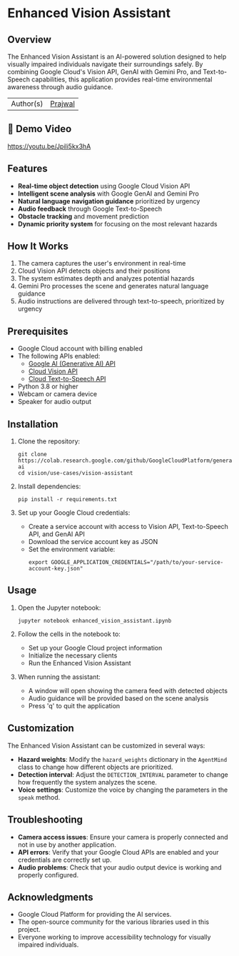 # Enhanced Vision Assistant

## Overview

The Enhanced Vision Assistant is an AI-powered solution designed to help visually impaired individuals navigate their surroundings safely. By combining Google Cloud's Vision API, GenAI with Gemini Pro, and Text-to-Speech capabilities, this application provides real-time environmental awareness through audio guidance.

| | |
|-|-|
|Author(s) | [Prajwal](https://github.com/iprajwaal) |

## 🎥 Demo Video

https://youtu.be/Jpili5kx3hA


## Features

- **Real-time object detection** using Google Cloud Vision API
- **Intelligent scene analysis** with Google GenAI and Gemini Pro
- **Natural language navigation guidance** prioritized by urgency
- **Audio feedback** through Google Text-to-Speech
- **Obstacle tracking** and movement prediction
- **Dynamic priority system** for focusing on the most relevant hazards

## How It Works

1. The camera captures the user's environment in real-time
2. Cloud Vision API detects objects and their positions
3. The system estimates depth and analyzes potential hazards
4. Gemini Pro processes the scene and generates natural language guidance
5. Audio instructions are delivered through text-to-speech, prioritized by urgency

## Prerequisites

- Google Cloud account with billing enabled
- The following APIs enabled:
  - [Google AI (Generative AI) API](https://console.cloud.google.com/flows/enableapi?apiid=generativelanguage.googleapis.com)
  - [Cloud Vision API](https://console.cloud.google.com/flows/enableapi?apiid=vision.googleapis.com)
  - [Cloud Text-to-Speech API](https://console.cloud.google.com/flows/enableapi?apiid=texttospeech.googleapis.com)
- Python 3.8 or higher
- Webcam or camera device
- Speaker for audio output

## Installation

1. Clone the repository:
   ```
   git clone https://colab.research.google.com/github/GoogleCloudPlatform/generative-ai
   cd vision/use-cases/vision-assistant
   ```

2. Install dependencies:
   ```
   pip install -r requirements.txt
   ```

3. Set up your Google Cloud credentials:
   - Create a service account with access to Vision API, Text-to-Speech API, and GenAI API
   - Download the service account key as JSON
   - Set the environment variable:
     ```
     export GOOGLE_APPLICATION_CREDENTIALS="/path/to/your-service-account-key.json"
     ```

## Usage

1. Open the Jupyter notebook:
   ```
   jupyter notebook enhanced_vision_assistant.ipynb
   ```

2. Follow the cells in the notebook to:
   - Set up your Google Cloud project information
   - Initialize the necessary clients
   - Run the Enhanced Vision Assistant

3. When running the assistant:
   - A window will open showing the camera feed with detected objects
   - Audio guidance will be provided based on the scene analysis
   - Press 'q' to quit the application

## Customization

The Enhanced Vision Assistant can be customized in several ways:

- **Hazard weights**: Modify the `hazard_weights` dictionary in the `AgentMind` class to change how different objects are prioritized.
- **Detection interval**: Adjust the `DETECTION_INTERVAL` parameter to change how frequently the system analyzes the scene.
- **Voice settings**: Customize the voice by changing the parameters in the `speak` method.

## Troubleshooting

- **Camera access issues**: Ensure your camera is properly connected and not in use by another application.
- **API errors**: Verify that your Google Cloud APIs are enabled and your credentials are correctly set up.
- **Audio problems**: Check that your audio output device is working and properly configured.


## Acknowledgments

- Google Cloud Platform for providing the AI services.
- The open-source community for the various libraries used in this project.
- Everyone working to improve accessibility technology for visually impaired individuals.